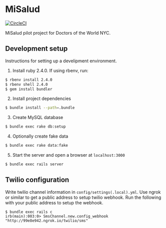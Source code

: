 # MiSalud

[![CircleCI](https://circleci.com/gh/instedd/misalud.svg?style=svg)](https://circleci.com/gh/instedd/misalud)

MiSalud pilot project for Doctors of the World NYC.

## Development setup

Instructions for setting up a develipment environment.

1. Install ruby 2.4.0. If using rbenv, run:
```bash
$ rbenv install 2.4.0
$ rbenv shell 2.4.0
$ gem install bundler
```

2. Install project dependencies
```bash
$ bundle install --path=.bundle
```

3. Create MySQL database
```bash
$ bundle exec rake db:setup
```

4. Optionally create fake data
```bash
$ bundle exec rake data:fake
```

5. Start the server and open a browser at `localhost:3000`
```bash
$ bundle exec rails server
```

## Twilio configuration

Write twilio channel information in `config/settings(.local).yml`.
Use ngrok or similar to get a public address to setup twilio webhook.
Run the following with your public address to setup the webhook.

```
$ bundle exec rails c
irb(main):003:0> SmsChannel.new.config_webhook "http://99e8e942.ngrok.io/twilio/sms"
```
